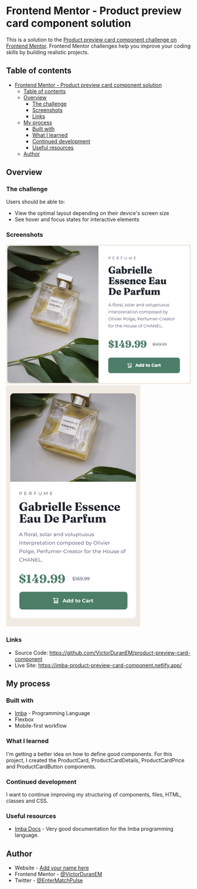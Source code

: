 # Frontend Mentor - Product preview card component solution

This is a solution to the [Product preview card component challenge on Frontend Mentor](https://www.frontendmentor.io/challenges/product-preview-card-component-GO7UmttRfa). Frontend Mentor challenges help you improve your coding skills by building realistic projects. 

## Table of contents

- [Frontend Mentor - Product preview card component solution](#frontend-mentor---product-preview-card-component-solution)
  - [Table of contents](#table-of-contents)
  - [Overview](#overview)
    - [The challenge](#the-challenge)
    - [Screenshots](#screenshots)
    - [Links](#links)
  - [My process](#my-process)
    - [Built with](#built-with)
    - [What I learned](#what-i-learned)
    - [Continued development](#continued-development)
    - [Useful resources](#useful-resources)
  - [Author](#author)

## Overview

### The challenge

Users should be able to:

- View the optimal layout depending on their device's screen size
- See hover and focus states for interactive elements

### Screenshots

![screenshot-desktop](./screenshot-desktop.png)
![screenshot-mobile](./screenshot-mobile.png)

### Links

- Source Code: <https://github.com/VictorDuranEM/product-preview-card-component>
- Live Site: <https://imba-product-preview-card-component.netlify.app/>

## My process

### Built with

- [Imba](https://imba.io/) - Programming Language
- Flexbox
- Mobile-first workflow

### What I learned

I'm getting a better idea on how to define good components. For this project, I created the ProductCard, ProductCardDetails, ProductCardPrice and ProductCardButton components.

### Continued development

I want to continue improving my structuring of components, files, HTML, classes and CSS.

### Useful resources

- [Imba Docs](https://imba.io/docs) - Very good documentation for the Imba programming language.

## Author

- Website - [Add your name here](https://www.your-site.com)
- Frontend Mentor - [@VictorDuranEM](https://www.frontendmentor.io/profile/VictorDuranEM)
- Twitter - [@EnterMatchPulse](https://twitter.com/EnterMatchPulse)
